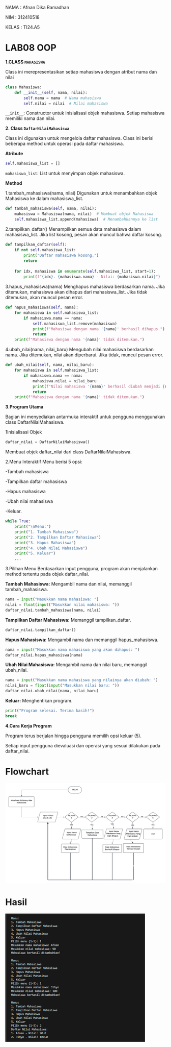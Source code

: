 NAMA : Afnan Dika Ramadhan

NIM : 312410518

KELAS : TI24.A5

# LAB08 OOP

**1.CLASS `MAHASISWA`**

Class ini merepresentasikan setiap mahasiswa dengan atribut nama dan nilai

```python
class Mahasiswa:
    def __init__(self, nama, nilai):
        self.nama = nama  # Nama mahasiswa
        self.nilai = nilai  # Nilai mahasiswa
```
`__init__`: Constructor untuk inisialisasi objek mahasiswa. Setiap mahasiswa memiliki nama dan nilai.

**2. Class `DaftarNilaiMahasiswa`**

Class ini digunakan untuk mengelola daftar mahasiswa. Class ini berisi beberapa method untuk operasi pada daftar mahasiswa.

**Atribute**
```python
self.mahasiswa_list = []

```
`mahasiswa_list`: List untuk menyimpan objek mahasiswa.

**Method**

1.tambah_mahasiswa(nama, nilai)
Digunakan untuk menambahkan objek Mahasiswa ke dalam mahasiswa_list.
```python
def tambah_mahasiswa(self, nama, nilai):
    mahasiswa = Mahasiswa(nama, nilai)  # Membuat objek Mahasiswa
    self.mahasiswa_list.append(mahasiswa)  # Menambahkannya ke list

```
2.tampilkan_daftar()
Menampilkan semua data mahasiswa dalam mahasiswa_list.
Jika list kosong, pesan akan muncul bahwa daftar kosong.
```python
def tampilkan_daftar(self):
    if not self.mahasiswa_list:
        print("Daftar mahasiswa kosong.")
        return

    for idx, mahasiswa in enumerate(self.mahasiswa_list, start=1):
        print(f"{idx}. {mahasiswa.nama} - Nilai: {mahasiswa.nilai}")

```
3.hapus_mahasiswa(nama)
Menghapus mahasiswa berdasarkan nama.
Jika ditemukan, mahasiswa akan dihapus dari mahasiswa_list. Jika tidak ditemukan, akan muncul pesan error.
```python
def hapus_mahasiswa(self, nama):
    for mahasiswa in self.mahasiswa_list:
        if mahasiswa.nama == nama:
            self.mahasiswa_list.remove(mahasiswa)
            print(f"Mahasiswa dengan nama '{nama}' berhasil dihapus.")
            return
    print(f"Mahasiswa dengan nama '{nama}' tidak ditemukan.")

```
4.ubah_nilai(nama, nilai_baru)
Mengubah nilai mahasiswa berdasarkan nama.
Jika ditemukan, nilai akan diperbarui. Jika tidak, muncul pesan error.
```python
def ubah_nilai(self, nama, nilai_baru):
    for mahasiswa in self.mahasiswa_list:
        if mahasiswa.nama == nama:
            mahasiswa.nilai = nilai_baru
            print(f"Nilai mahasiswa '{nama}' berhasil diubah menjadi {nilai_baru}.")
            return
    print(f"Mahasiswa dengan nama '{nama}' tidak ditemukan.")

```
**3.Program Utama**

Bagian ini menyediakan antarmuka interaktif untuk pengguna menggunakan class DaftarNilaiMahasiswa.

1Inisialisasi Objek
```python
daftar_nilai = DaftarNilaiMahasiswa()

```
Membuat objek daftar_nilai dari class DaftarNilaiMahasiswa.

2.Menu Interaktif Menu berisi 5 opsi:

-Tambah mahasiswa

-Tampilkan daftar mahasiswa

-Hapus mahasiswa

-Ubah nilai mahasiswa

-Keluar.

```python
while True:
    print("\nMenu:")
    print("1. Tambah Mahasiswa")
    print("2. Tampilkan Daftar Mahasiswa")
    print("3. Hapus Mahasiswa")
    print("4. Ubah Nilai Mahasiswa")
    print("5. Keluar")
    ...

```
3.Pilihan Menu Berdasarkan input pengguna, program akan menjalankan method tertentu pada objek daftar_nilai.

**Tambah Mahasiswa:** Mengambil nama dan nilai, memanggil tambah_mahasiswa.
```python
nama = input("Masukkan nama mahasiswa: ")
nilai = float(input("Masukkan nilai mahasiswa: "))
daftar_nilai.tambah_mahasiswa(nama, nilai)

```
**Tampilkan Daftar Mahasiswa:** Memanggil tampilkan_daftar.
```python
daftar_nilai.tampilkan_daftar()

```
**Hapus Mahasiswa:** Mengambil nama dan memanggil hapus_mahasiswa.
```python
nama = input("Masukkan nama mahasiswa yang akan dihapus: ")
daftar_nilai.hapus_mahasiswa(nama)

```
**Ubah Nilai Mahasiswa:** Mengambil nama dan nilai baru, memanggil ubah_nilai.
```python
nama = input("Masukkan nama mahasiswa yang nilainya akan diubah: ")
nilai_baru = float(input("Masukkan nilai baru: "))
daftar_nilai.ubah_nilai(nama, nilai_baru)

```
**Keluar:** Menghentikan program.
```python
print("Program selesai. Terima kasih!")
break

```
**4.Cara Kerja Program**

Program terus berjalan hingga pengguna memilih opsi keluar (5).

Setiap input pengguna dievaluasi dan operasi yang sesuai dilakukan pada daftar_nilai.


# Flowchart
![](https://github.com/nanafnan09/labpy08/blob/ef9ddf902858e01db9cd96424c9f496a51b8e381/flowchart%20labpy08.png)

# Hasil
![](https://github.com/nanafnan09/labpy08/blob/f99571fb941ddec0080b7265246ddc0084ece6cc/OPSI%20TAMBAH%20DATA%20LAB%20PY08.png)

![]()
![]()
![]()
